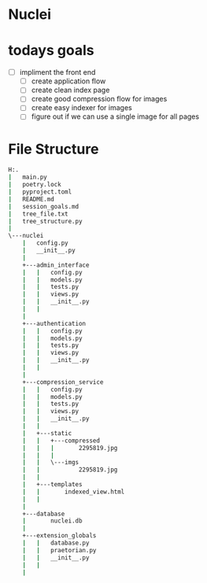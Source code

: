 # Nuclei

# todays goals

- [ ] impliment the front end
  - [ ] create application flow
  - [ ] create clean index page
  - [ ] create good compression flow for images
  - [ ] create easy indexer for images
  - [ ] figure out if we can use a single image for all pages

# File Structure
```bat
H:.
|   main.py
|   poetry.lock
|   pyproject.toml
|   README.md
|   session_goals.md
|   tree_file.txt
|   tree_structure.py
|   
\---nuclei
    |   config.py
    |   __init__.py
    |   
    +---admin_interface
    |   |   config.py
    |   |   models.py
    |   |   tests.py
    |   |   views.py
    |   |   __init__.py
    |   |   
    |           
    +---authentication
    |   |   config.py
    |   |   models.py
    |   |   tests.py
    |   |   views.py
    |   |   __init__.py
    |   |   
    |           
    +---compression_service
    |   |   config.py
    |   |   models.py
    |   |   tests.py
    |   |   views.py
    |   |   __init__.py
    |   |   
    |   +---static
    |   |   +---compressed
    |   |   |       2295819.jpg
    |   |   |       
    |   |   \---imgs
    |   |           2295819.jpg
    |   |           
    |   +---templates
    |   |       indexed_view.html
    |   |       
    |           
    +---database
    |       nuclei.db
    |       
    +---extension_globals
    |   |   database.py
    |   |   praetorian.py
    |   |   __init__.py
    |   |   
    |           
            


```
